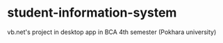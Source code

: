 # student-information-system
vb.net's project in desktop app in BCA 4th semester (Pokhara university)

